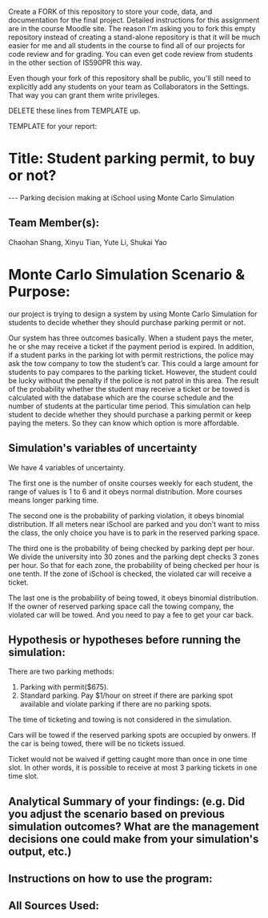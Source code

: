 Create a FORK of this repository to store your code, data, and documentation for the final project. Detailed instructions for this assignment are in the course Moodle site.  The reason I'm asking you to fork this empty repository instead of creating a stand-alone repository is that it will be much easier for me and all students in the course to find all of our projects for code review and for grading. You can even get code review from students in the other section of IS590PR this way.

Even though your fork of this repository shall be public, you'll still need to explicitly add any students on your team as Collaborators in the Settings. That way you can grant them write privileges.

DELETE these lines from TEMPLATE up.

TEMPLATE for your report:

# Title: Student parking permit, to buy or not?
--- Parking decision making at iSchool using Monte Carlo Simulation

## Team Member(s):
Chaohan Shang, Xinyu Tian, Yute Li, Shukai Yao

# Monte Carlo Simulation Scenario & Purpose:
our project is trying to design a system by using Monte Carlo Simulation for students to decide whether they should purchase parking permit or not. 

Our system has three outcomes basically. When a student pays the meter, he or she may receive a ticket if the payment period is expired. In addition, if a student parks in the parking lot with permit restrictions, the police may ask the tow company to tow the student’s car. This could a large amount for students to pay compares to the parking ticket. However, the student could be lucky without the penalty if the police is not patrol in this area. The result of the probability whether the student may receive a ticket or be towed is calculated with the database which are the course schedule and the number of students at the particular time period. This simulation can help student to decide whether they should purchase a parking permit or keep paying the meters. So they can know which option is more affordable.


## Simulation's variables of uncertainty
We have 4 variables of uncertainty. 

The first one is the number of onsite courses weekly for each student, the range of values is 1 to 6 and it obeys normal distribution. More courses means longer parking time.

The second one is the probability of parking violation, it obeys binomial distribution. If all meters near iSchool are parked and you don’t want to miss the class, the only choice you have is to park in the reserved parking space.

The third one is the probability of being checked by parking dept per hour. We divide the university into 30 zones and the parking dept checks 3 zones per hour. So that for each zone, the probability of being checked per hour is one tenth. If the zone of iSchool is checked, the violated car will receive a ticket.

The last one is the probability of being towed, it obeys binomial distribution. If the owner of reserved parking space call the towing company, the violated car will be towed. And you need to pay a fee to get your car back.

## Hypothesis or hypotheses before running the simulation:
There are two parking methods:
  1. Parking with permit($675).
  2. Standard parking. Pay $1/hour on street if there are parking spot available and violate parking if there are no parking        spots. 

The time of ticketing and towing is not considered in the simulation.

Cars will be towed if the reserved parking spots are occupied by onwers. If the car is being towed, there will be no tickets issued.

Ticket would not be waived if getting caught more than once in one time slot. In other words, it is possible to receive at most 3 parking tickets in one time slot.
  

## Analytical Summary of your findings: (e.g. Did you adjust the scenario based on previous simulation outcomes?  What are the management decisions one could make from your simulation's output, etc.)

## Instructions on how to use the program:

## All Sources Used:

